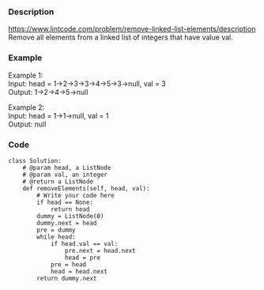 ### Description
https://www.lintcode.com/problem/remove-linked-list-elements/description \
Remove all elements from a linked list of integers that have value val.

### Example
Example 1:\
Input: head = 1->2->3->3->4->5->3->null, val = 3\
Output: 1->2->4->5->null

Example 2:\
Input: head = 1->1->null, val = 1\
Output: null

### Code
```
class Solution:
    # @param head, a ListNode
    # @param val, an integer
    # @return a ListNode
    def removeElements(self, head, val):
        # Write your code here
        if head == None:
            return head
        dummy = ListNode(0)
        dummy.next = head
        pre = dummy
        while head:
            if head.val == val:
                pre.next = head.next
                head = pre
            pre = head
            head = head.next
        return dummy.next          
```
